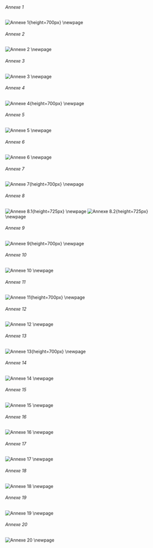 ###### Annexe 1
![Annexe 1](./content/appendix/01.png){height=700px}
\newpage

###### Annexe 2
![Annexe 2](./content/appendix/02.png)
\newpage

###### Annexe 3
![Annexe 3](./content/appendix/03.png)
\newpage

###### Annexe 4
![Annexe 4](./content/appendix/04.png){height=700px}
\newpage

###### Annexe 5
![Annexe 5](./content/appendix/05.png)
\newpage

###### Annexe 6
![Annexe 6](./content/appendix/06.png)
\newpage

###### Annexe 7
![Annexe 7](./content/appendix/07.png){height=700px}
\newpage

###### Annexe 8
![Annexe 8.1](./content/appendix/08.1.png){height=725px}
\newpage
![Annexe 8.2](./content/appendix/08.2.png){height=725px}
\newpage

###### Annexe 9
![Annexe 9](./content/appendix/09.png){height=700px}
\newpage

###### Annexe 10 
![Annexe 10](./content/appendix/10.png)
\newpage

###### Annexe 11
![Annexe 11](./content/appendix/11.png){height=700px}
\newpage

###### Annexe 12
![Annexe 12](./content/appendix/12.png)
\newpage

###### Annexe 13
![Annexe 13](./content/appendix/13.png){height=700px}
\newpage

###### Annexe 14
![Annexe 14](./content/appendix/14.png)
\newpage

###### Annexe 15
![Annexe 15](./content/appendix/15.png)
\newpage

###### Annexe 16
![Annexe 16](./content/appendix/16.png)
\newpage

###### Annexe 17
![Annexe 17](./content/appendix/17.png)
\newpage

###### Annexe 18
![Annexe 18](./content/appendix/18.png)
\newpage

###### Annexe 19
![Annexe 19](./content/appendix/19.png)
\newpage

###### Annexe 20
![Annexe 20](./content/appendix/20.png)
\newpage